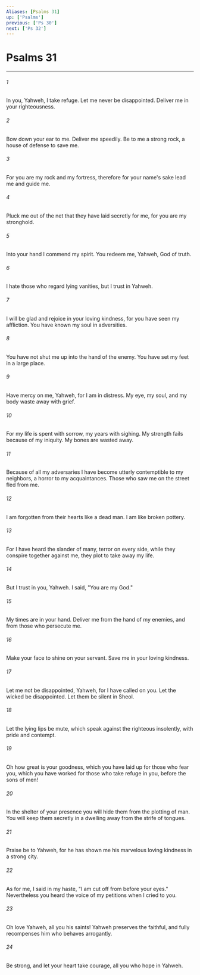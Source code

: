 ```yaml
---
Aliases: [Psalms 31]
up: ['Psalms']
previous: ['Ps 30']
next: ['Ps 32']
---
```

# Psalms 31
***





###### 1 

In you, Yahweh, I take refuge. Let me never be disappointed. Deliver me in your righteousness. 



###### 2 

Bow down your ear to me. Deliver me speedily. Be to me a strong rock, a house of defense to save me. 



###### 3 

For you are my rock and my fortress, therefore for your name's sake lead me and guide me. 



###### 4 

Pluck me out of the net that they have laid secretly for me, for you are my stronghold. 



###### 5 

Into your hand I commend my spirit. You redeem me, Yahweh, God of truth. 



###### 6 

I hate those who regard lying vanities, but I trust in Yahweh. 



###### 7 

I will be glad and rejoice in your loving kindness, for you have seen my affliction. You have known my soul in adversities. 



###### 8 

You have not shut me up into the hand of the enemy. You have set my feet in a large place. 



###### 9 

Have mercy on me, Yahweh, for I am in distress. My eye, my soul, and my body waste away with grief. 



###### 10 

For my life is spent with sorrow, my years with sighing. My strength fails because of my iniquity. My bones are wasted away. 



###### 11 

Because of all my adversaries I have become utterly contemptible to my neighbors, a horror to my acquaintances. Those who saw me on the street fled from me. 



###### 12 

I am forgotten from their hearts like a dead man. I am like broken pottery. 



###### 13 

For I have heard the slander of many, terror on every side, while they conspire together against me, they plot to take away my life. 



###### 14 

But I trust in you, Yahweh. I said, "You are my God." 



###### 15 

My times are in your hand. Deliver me from the hand of my enemies, and from those who persecute me. 



###### 16 

Make your face to shine on your servant. Save me in your loving kindness. 



###### 17 

Let me not be disappointed, Yahweh, for I have called on you. Let the wicked be disappointed. Let them be silent in Sheol. 



###### 18 

Let the lying lips be mute, which speak against the righteous insolently, with pride and contempt. 



###### 19 

Oh how great is your goodness, which you have laid up for those who fear you, which you have worked for those who take refuge in you, before the sons of men! 



###### 20 

In the shelter of your presence you will hide them from the plotting of man. You will keep them secretly in a dwelling away from the strife of tongues. 



###### 21 

Praise be to Yahweh, for he has shown me his marvelous loving kindness in a strong city. 



###### 22 

As for me, I said in my haste, "I am cut off from before your eyes." Nevertheless you heard the voice of my petitions when I cried to you. 



###### 23 

Oh love Yahweh, all you his saints! Yahweh preserves the faithful, and fully recompenses him who behaves arrogantly. 



###### 24 

Be strong, and let your heart take courage, all you who hope in Yahweh.
